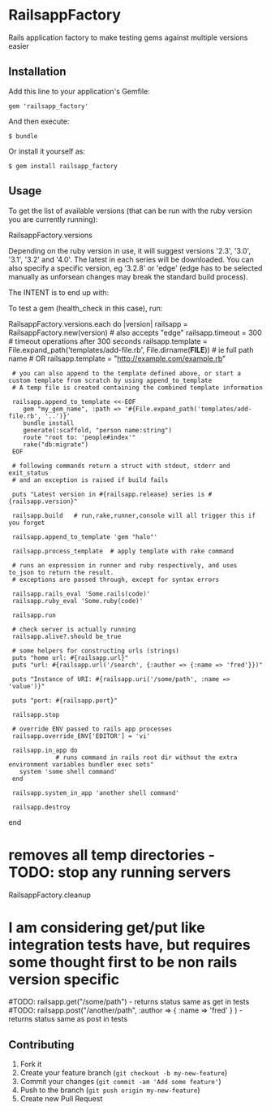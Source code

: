 # RailsappFactory

Rails application factory to make testing gems against multiple versions easier

## Installation

Add this line to your application's Gemfile:

    gem 'railsapp_factory'

And then execute:

    $ bundle

Or install it yourself as:

    $ gem install railsapp_factory

## Usage

To get the list of available versions (that can be run with the ruby version you are currently running):

   RailsappFactory.versions

Depending on the ruby version in use, it will suggest versions '2.3', '3.0', '3.1', '3.2' and '4.0'. The latest in each series will be downloaded. You can also specify a specific version, eg '3.2.8' or 'edge' (edge has to be selected manually as unforsean changes may break the standard build process).

The INTENT is to end up with:

To test a gem (health_check in this case), run:

   RailsappFactory.versions.each do |version|
     railsapp = RailsappFactory.new(version)  # also accepts "edge"
     railsapp.timeout = 300  # timeout operations after 300 seconds
     railsapp.template = File.expand_path('templates/add-file.rb', File.dirname(__FILE__)) # ie full path name
     # OR
     railsapp.template = "http://example.com/example.rb"

     # you can also append to the template defined above, or start a custom template from scratch by using append_to_template
     # A temp file is created containing the combined template information

     railsapp.append_to_template <<-EOF
        gem "my_gem_name", :path => '#{File.expand_path('templates/add-file.rb', '..')}'
        bundle install
        generate(:scaffold, "person name:string")
        route "root to: 'people#index'"
        rake("db:migrate")
     EOF

     # following commands return a struct with stdout, stderr and exit_status
     # and an exception is raised if build fails

     puts "Latest version in #{railsapp.release} series is #{railsapp.version}"

     railsapp.build   # run,rake,runner,console will all trigger this if you forget

     railsapp.append_to_template 'gem "halo"'

     railsapp.process_template  # apply template with rake command

     # runs an expression in runner and ruby respectively, and uses to_json to return the result.
     # exceptions are passed through, except for syntax errors

     railsapp.rails_eval 'Some.rails(code)'
     railsapp.ruby_eval 'Some.ruby(code)'

     railsapp.run

     # check server is actually running
     railsapp.alive?.should be_true

     # some helpers for constructing urls (strings)
     puts "home url: #{railsapp.url}"
     puts "url: #{railsapp.url('/search', {:author => {:name => 'fred'}})"

     puts "Instance of URI: #{railsapp.uri('/some/path', :name => 'value')}"

     puts "port: #{railsapp.port}"

     railsapp.stop

     # override ENV passed to rails app processes
     railsapp.override_ENV['EDITOR'] = 'vi'

     railsapp.in_app do
                 # runs command in rails root dir without the extra environment variables bundler exec sets"
       system 'some shell command'
     end

     railsapp.system_in_app 'another shell command'

     railsapp.destroy
   end

   # removes all temp directories - TODO: stop any running servers
   RailsappFactory.cleanup

   # I am considering get/put like integration tests have, but requires some thought first to be non rails version specific

   #TODO: railsapp.get("/some/path") - returns status same as get in tests
   #TODO: railsapp.post("/another/path", :author => { :name => 'fred' } ) - returns status same as post in tests


## Contributing

1. Fork it
2. Create your feature branch (`git checkout -b my-new-feature`)
3. Commit your changes (`git commit -am 'Add some feature'`)
4. Push to the branch (`git push origin my-new-feature`)
5. Create new Pull Request

